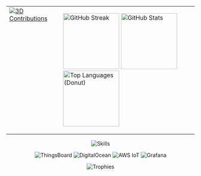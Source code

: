 <div align="center">

<table>
<tr>
<td valign="top">

<!-- 3D Contributions -->
<a href="https://github.com/ujals">
  <img src="https://ssr-contributions-svg.vercel.app/_/ujals?chart=3dbar&gap=0.6&scale=2&flatten=1&animation=wave&animation_duration=3&animation_delay=0.03&animation_amplitude=18&animation_frequency=0.1&animation_wave_center=19_3&format=svg&weeks=40" alt="3D Contributions" />
</a>

</td>
<td valign="top">

<!-- Stats -->
<p>
  <img height="150" src="https://streak-stats.demolab.com?user=ujals&theme=tokyonight&hide_border=true" alt="GitHub Streak" />
  <img height="150" src="https://github-readme-stats.vercel.app/api?username=ujals&show_icons=true&theme=tokyonight&hide_border=true&include_all_commits=true&count_private=true" alt="GitHub Stats" />
  <img height="150" src="https://github-readme-stats.vercel.app/api/top-langs/?username=ujals&layout=donut&theme=tokyonight&hide_border=true&langs_count=8" alt="Top Languages (Donut)" />
</p>

</td>
</tr>
</table>

<!-- Skills Row -->
<p>
  <img src="https://skillicons.dev/icons?i=cpp,js,python,flask,linux,bash,aws,docker" alt="Skills" />
</p>
<p>
  <img src="https://img.shields.io/badge/ThingsBoard-333?style=for-the-badge" alt="ThingsBoard" />
  <img src="https://img.shields.io/badge/DigitalOcean-0080FF?style=for-the-badge&logo=digitalocean&logoColor=white" alt="DigitalOcean" />
  <img src="https://img.shields.io/badge/AWS%20IoT-FF9900?style=for-the-badge&logo=amazonaws&logoColor=white" alt="AWS IoT" />
  <img src="https://img.shields.io/badge/Grafana-F46800?style=for-the-badge&logo=grafana&logoColor=white" alt="Grafana" />
</p>

<!-- Trophies at Bottom -->
<p>
  <img src="https://github-profile-trophy.vercel.app/?username=ujals&theme=tokyonight&no-bg=true&no-frame=true&column=6" alt="Trophies" />
</p>

</div>
